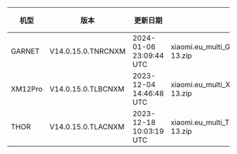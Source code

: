 | 机型 | 版本 | 更新日期 | 文件名 | 大小 | 下载链接 |
| ---- | ---- | ---- | ---- | ---- | ---- |
| GARNET | V14.0.15.0.TNRCNXM | 2024-01-06 23:09:44 UTC | xiaomi.eu_multi_GARNET_V14.0.15.0.TNRCNXM_v14-13.zip | 5.0 GB | [SourceForge](https://sourceforge.net/projects/xiaomi-eu-multilang-miui-roms/files/xiaomi.eu/MIUI-STABLE-RELEASES/MIUIv14/xiaomi.eu_multi_GARNET_V14.0.15.0.TNRCNXM_v14-13.zip/download) |
| XM12Pro | V14.0.15.0.TLBCNXM | 2023-12-04 14:46:48 UTC | xiaomi.eu_multi_XM12Pro_V14.0.15.0.TLBCNXM_v14-13.zip | 5.1 GB | [SourceForge](https://sourceforge.net/projects/xiaomi-eu-multilang-miui-roms/files/xiaomi.eu/MIUI-STABLE-RELEASES/MIUIv14/xiaomi.eu_multi_XM12Pro_V14.0.15.0.TLBCNXM_v14-13.zip/download) |
| THOR | V14.0.15.0.TLACNXM | 2023-12-18 10:03:19 UTC | xiaomi.eu_multi_THOR_V14.0.15.0.TLACNXM_v14-13.zip | 5.4 GB | [SourceForge](https://sourceforge.net/projects/xiaomi-eu-multilang-miui-roms/files/xiaomi.eu/MIUI-STABLE-RELEASES/MIUIv14/xiaomi.eu_multi_THOR_V14.0.15.0.TLACNXM_v14-13.zip/download) |
